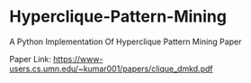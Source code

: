 # Hyperclique-Pattern-Mining
A Python Implementation Of Hyperclique Pattern Mining Paper

Paper Link: https://www-users.cs.umn.edu/~kumar001/papers/clique_dmkd.pdf
